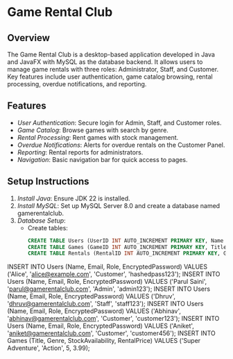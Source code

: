 # Game Rental Club

## Overview
The Game Rental Club is a desktop-based application developed in Java and JavaFX with MySQL as the database backend. It allows users to manage game rentals with three roles: Administrator, Staff, and Customer. Key features include user authentication, game catalog browsing, rental processing, overdue notifications, and reporting.

## Features
- *User Authentication*: Secure login for Admin, Staff, and Customer roles.
- *Game Catalog*: Browse games with search by genre.
- *Rental Processing*: Rent games with stock management.
- *Overdue Notifications*: Alerts for overdue rentals on the Customer Panel.
- *Reporting*: Rental reports for administrators.
- *Navigation*: Basic navigation bar for quick access to pages.

## Setup Instructions
1. *Install Java*: Ensure JDK 22 is installed.
2. *Install MySQL*: Set up MySQL Server 8.0 and create a database named gamerentalclub.
3. *Database Setup*:
   - Create tables:
     ```sql
     CREATE TABLE Users (UserID INT AUTO_INCREMENT PRIMARY KEY, Name VARCHAR(100), Email VARCHAR(100) UNIQUE, Role VARCHAR(20), EncryptedPassword VARCHAR(255));
     CREATE TABLE Games (GameID INT AUTO_INCREMENT PRIMARY KEY, Title VARCHAR(100), Genre VARCHAR(50), StockAvailability INT, RentalPrice DECIMAL(5,2));
     CREATE TABLE Rentals (RentalID INT AUTO_INCREMENT PRIMARY KEY, GameID INT, UserID INT, RentDate DATE, ExpectedReturnDate DATE, Status VARCHAR(20), FOREIGN KEY (GameID) REFERENCES Games(GameID), FOREIGN KEY (UserID) REFERENCES Users(UserID));


INSERT INTO Users (Name, Email, Role, EncryptedPassword) VALUES ('Alice', 'alice@example.com', 'Customer', 'hashedpass123');
INSERT INTO Users (Name, Email, Role, EncryptedPassword) VALUES ('Parul Saini', 'parul@gamerentalclub.com', 'Admin', 'admin123');
INSERT INTO Users (Name, Email, Role, EncryptedPassword) VALUES ('Dhruv', 'dhruv@gamerentalclub.com', 'Staff', 'staff123');
INSERT INTO Users (Name, Email, Role, EncryptedPassword) VALUES ('Abhinav', 'abhinav@gamerentalclub.com', 'Customer', 'customer123');
INSERT INTO Users (Name, Email, Role, EncryptedPassword) VALUES ('Aniket', 'aniket@gamerentalclub.com', 'Customer', 'customer456');
INSERT INTO Games (Title, Genre, StockAvailability, RentalPrice) VALUES ('Super Adventure', 'Action', 5, 3.99);
